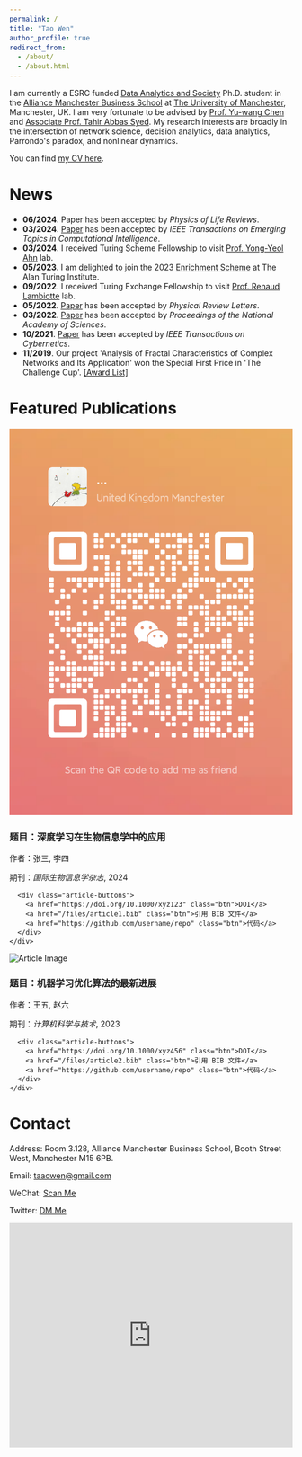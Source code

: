 ```yaml
---
permalink: /
title: "Tao Wen"
author_profile: true
redirect_from: 
  - /about/
  - /about.html
---
```



I am currently a ESRC funded [Data Analytics and Society](https://datacdt.org/) Ph.D. student in the [Alliance Manchester Business School](https://www.alliancembs.manchester.ac.uk/) at [The University of Manchester](https://www.manchester.ac.uk/), Manchester, UK. I am very fortunate to be advised by [Prof. Yu-wang Chen](https://www.research.manchester.ac.uk/portal/yu-wang.chen.html) and [Associate Prof. Tahir Abbas Syed](https://www.research.manchester.ac.uk/portal/tahirabbas.syed.html). My research interests are broadly in the intersection of network science, decision analytics, data analytics, Parrondo's paradox, and nonlinear dynamics.

You can find [my CV here](../assets/CV_TaoWEN.pdf).


News
======

- **06/2024**. Paper has been accepted by *Physics of Life Reviews*.
- **03/2024**. [Paper](https://ieeexplore.ieee.org/abstract/document/10473174) has been accepted by *IEEE Transactions on Emerging Topics in Computational Intelligence*.
- **03/2024**. I received Turing Scheme Fellowship to visit [Prof. Yong-Yeol Ahn](https://yongyeol.com/) lab.
- **05/2023**. I am delighted to join the 2023 [Enrichment Scheme](https://www.turing.ac.uk/work-turing/studentships/enrichment) at The Alan Turing Institute.
- **09/2022**. I received Turing Exchange Fellowship to visit [Prof. Renaud Lambiotte](https://www.maths.ox.ac.uk/people/renaud.lambiotte) lab.
- **05/2022**. [Paper](https://journals.aps.org/prl/abstract/10.1103/PhysRevLett.128.218101) has been accepted by *Physical Review Letters*.
- **03/2022**. [Paper](https://www.pnas.org/doi/abs/10.1073/pnas.2115145119) has been accepted by *Proceedings of the National Academy of Sciences*.
- **10/2021**. [Paper](https://ieeexplore.ieee.org/document/9619865) has been accepted by *IEEE Transactions on Cybernetics*.
- **11/2019**. Our project 'Analysis of Fractal Characteristics of Complex Networks and Its Application' won the Special First Price in 'The Challenge Cup'. [\[Award List\]](https://www.tiaozhanbei.net/article/15729/)


Featured Publications
======
<div class="article-list">

  <div class="article-item">
    <img src="/assets/TaoWeChat.png" alt="Article Image" class="article-image">
    <div class="article-details">
      <h3>题目：深度学习在生物信息学中的应用</h3>
      <p>作者：张三, 李四</p>
      <p>期刊：<em>国际生物信息学杂志</em>, 2024</p>
      
      <div class="article-buttons">
        <a href="https://doi.org/10.1000/xyz123" class="btn">DOI</a>
        <a href="/files/article1.bib" class="btn">引用 BIB 文件</a>
        <a href="https://github.com/username/repo" class="btn">代码</a>
      </div>
    </div>
  </div>

  <div class="article-item">
    <img src="/images/article2.jpg" alt="Article Image" class="article-image">
    <div class="article-details">
      <h3>题目：机器学习优化算法的最新进展</h3>
      <p>作者：王五, 赵六</p>
      <p>期刊：<em>计算机科学与技术</em>, 2023</p>
      
      <div class="article-buttons">
        <a href="https://doi.org/10.1000/xyz456" class="btn">DOI</a>
        <a href="/files/article2.bib" class="btn">引用 BIB 文件</a>
        <a href="https://github.com/username/repo" class="btn">代码</a>
      </div>
    </div>
  </div>

</div>


Contact
======

Address: Room 3.128, Alliance Manchester Business School, Booth Street West, Manchester M15 6PB.

Email: [taaowen@gmail.com](mailto:taaowen@gmail.com)

WeChat: [Scan Me](/assets/TaoWeChat.png)

Twitter: [DM Me](https://x.com/TaoWen41247154)

<div style="width: 100%; height: 400px;">
  <iframe 
    src="https://www.google.com/maps/embed?pb=!1m18!1m12!1m3!1d2375.0599783424846!2d-2.23949742233841!3d53.4673881656587!2m3!1f0!2f0!3f0!3m2!1i1024!2i768!4f13.1!3m3!1m2!1s0x487bb1ed5c9e3e1f%3A0xf49d1dba93bac80b!2sAlliance%20Manchester%20Business%20School!5e0!3m2!1sen!2suk!4v1721769496681!5m2!1sen!2suk" 
    width="100%" 
    height="100%" 
    frameborder="0" 
    style="border:0;" 
    allowfullscreen="" 
    aria-hidden="false" 
    tabindex="0">
  </iframe>
</div>